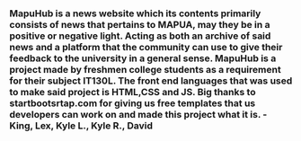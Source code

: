 ### MapuHub is a news website which its contents primarily consists of news that pertains to MAPUA, may they be in a positive or negative light. Acting as both an archive of said news and a platform that the community can use to give their feedback to the university in a general sense. MapuHub is a project made by freshmen college students as a requirement for their subject IT130L. The front end languages that was used to make said project is HTML,CSS and JS. Big thanks to startbootsrtap.com for giving us free templates that us developers can work on and made this project what it is. - King, Lex, Kyle L., Kyle R., David

<!--
**mapuhub/MapuHub** is a ✨ _special_ ✨ repository because its `README.md` (this file) appears on your GitHub profile.

Here are some ideas to get you started:

- 🔭 I’m currently working on ...
- 🌱 I’m currently learning ...
- 👯 I’m looking to collaborate on ...
- 🤔 I’m looking for help with ...
- 💬 Ask me about ...
- 📫 How to reach me: ...
- 😄 Pronouns: ...
- ⚡ Fun fact: ...
-->
